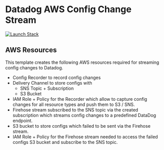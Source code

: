 # Datadog AWS Config Change Stream

[![Launch Stack](https://s3.amazonaws.com/cloudformation-examples/cloudformation-launch-stack.png)](https://console.aws.amazon.com/cloudformation/home#/stacks/create/review?stackName=datadog-aws-config-stream&templateURL=https://${BUCKET}.s3.amazonaws.com/aws/main_config_stream.yaml)

## AWS Resources

This template creates the following AWS resources required for streaming config changes to Datadog.

- Config Recorder to record config changes
- Delivery Channel to store configs with 
    - SNS Topic + Subscription 
    - S3 Bucket
- IAM Role + Policy for the Recorder which allow to capture config changes for all resource types and push them to S3 / SNS.
- Firehose stream subscribed to the SNS topic via the created subscription which streams config changes to a predefined DataDog endpoint.
- S3 bucket to store configs which failed to be sent via the Firehose stream.
- IAM Role + Policy for the Firehose stream needed to access the failed configs S3 bucket and subscribe to the SNS topic.


